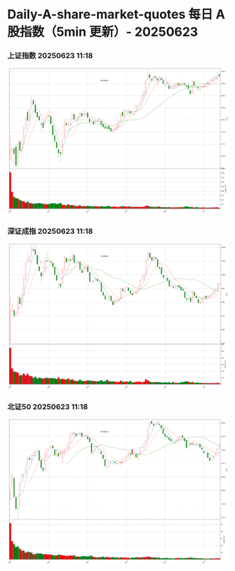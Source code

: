 
# Daily-A-share-market-quotes 每日 A 股指数（5min 更新）- 20250623

### 上证指数 20250623 11:18
![](./fig/2025/6/20250623-sh000001.png)

### 深证成指 20250623 11:18
![](./fig/2025/6/20250623-sz399001.png)

### 北证50 20250623 11:18
![](./fig/2025/6/20250623-bj899050.png)
